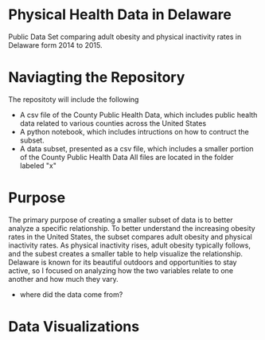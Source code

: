 # Physical Health Data in Delaware
Public Data Set comparing adult obesity and physical inactivity rates in Delaware form 2014 to 2015. 

# Naviagting the Repository 
The repositoty will include the following
- A csv file of the County Public Health Data, which includes public health data related to various counties across the United States
- A python notebook, which includes intructions on how to contruct the subset.
- A data subset, presented as a csv file, which includes a smaller portion of the County Public Health Data
All files are located in the folder labeled "x"

# Purpose
The primary purpose of creating a smaller subset of data is to better analyze a specific relationship. To better understand the increasing obesity rates in the United States, the subset compares adult obesity and physical inactivity rates. As physical inactivity rises, adult obesity typically follows, and the subest creates a smaller table to help visualize the relationship. Delaware is known for its beautiful outdoors and opportunities to stay active, so I focused on analyzing how the two variables relate to one another and how much they vary.  
- where did the data come from? 

# Data Visualizations
